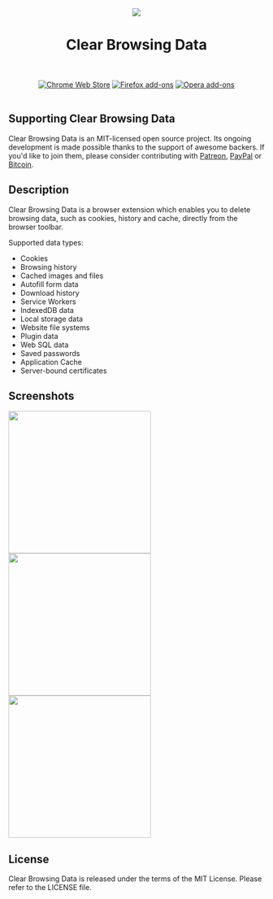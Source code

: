 <p align="center"><img src="https://i.imgur.com/jgDepMY.png"></p>
<h1 align="center">Clear Browsing Data</h1>

<p align="center">
  </br></br>
  <a href="https://goo.gl/SxDNxc">
    <img src="https://i.imgur.com/q6E8SOD.png" alt="Chrome Web Store"></a>
  <a href="https://goo.gl/fHgufz">
    <img src="https://i.imgur.com/IuvTttN.png" alt="Firefox add-ons"></a>
  <a href="">
    <img src="https://i.imgur.com/wK10qEV.png" alt="Opera add-ons"></a>
  </br></br>
</p>

## Supporting Clear Browsing Data

Clear Browsing Data is an MIT-licensed open source project. Its ongoing
development is made possible thanks to the support of awesome backers.
If you'd like to join them, please consider contributing with
[Patreon](https://goo.gl/qRhKSW), [PayPal](https://goo.gl/5FnBaw)
or [Bitcoin](https://goo.gl/uJUAaU).

## Description

Clear Browsing Data is a browser extension which enables you to delete
browsing data, such as cookies, history and cache, directly
from the browser toolbar.

Supported data types:

* Cookies
* Browsing history
* Cached images and files
* Autofill form data
* Download history
* Service Workers
* IndexedDB data
* Local storage data
* Website file systems
* Plugin data
* Web SQL data
* Saved passwords
* Application Cache
* Server-bound certificates

## Screenshots

<p>
  <img width="280" src="https://i.imgur.com/5BXmcAQ.png">
  <img width="280" src="https://i.imgur.com/to7D2DN.png">
  <img width="280" src="https://i.imgur.com/pttwGOn.png">
</p>

## License

Clear Browsing Data is released under the terms of the MIT License.
Please refer to the LICENSE file.
